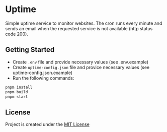 # Uptime

Simple uptime service to monitor websites. The cron runs every minute and sends an email when the requested service is not available (http status code 200).

## Getting Started

* Create `.env` file and provide necessary values (see .env.example)
* Create `uptime-config.json` file and provice necessary values (see uptime-config.json.example)
* Run the following commands:

```sh
pnpm install
pnpm build
pnpm start
```

## License

Project is created under the [MIT License](./LICENSE)
